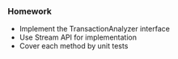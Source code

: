 ### Homework
* Implement the TransactionAnalyzer interface
* Use Stream API for implementation
* Cover each method by unit tests
